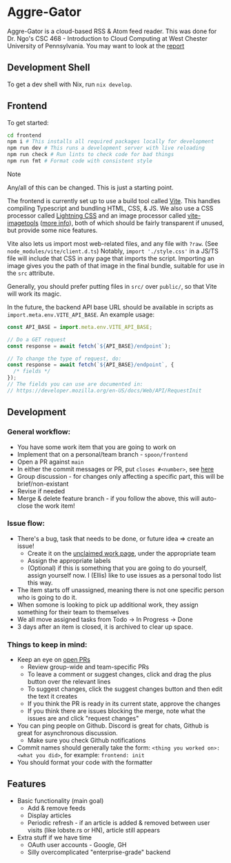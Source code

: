 # Aggre-Gator

Aggre-Gator is a cloud-based RSS & Atom feed reader. This was done for Dr. Ngo's CSC 468 - Introduction to Cloud Computing at West Chester University of Pennsylvania. You may want to look at the [report](./report.pdf)

## Development Shell

To get a dev shell with Nix, run `nix develop`.

## Frontend

To get started:

```sh
cd frontend
npm i # This installs all required packages locally for development
npm run dev # This runs a development server with live reloading
npm run check # Run lints to check code for bad things
npm run fmt # Format code with consistent style
```

> [!NOTE]
> Any/all of this can be changed. This is just a starting point.

The frontend is currently set up to use a build tool called [Vite](https://vite.dev/guide/features.html). This handles compiling Typescript and bundling HTML, CSS, & JS. We also use a CSS processor called [Lightning CSS](https://lightningcss.dev/transpilation.html) and an image processor called [vite-imagetools](https://github.com/JonasKruckenberg/imagetools/tree/main/docs) ([more info](https://github.com/JonasKruckenberg/imagetools/blob/main/docs/directives.md)), both of which should be fairly transparent if unused, but provide some nice features.

Vite also lets us import most web-related files, and any file with `?raw`. (See `node_modules/vite/client.d.ts`) Notably, `import './style.css'` in a JS/TS file will include that CSS in any page that imports the script. Importing an image gives you the path of that image in the final bundle, suitable for use in the `src` attribute.

Generally, you should prefer putting files in `src/` over `public/`, so that Vite will work its magic.

In the future, the backend API base URL should be available in scripts as `import.meta.env.VITE_API_BASE`. An example usage:

```js
const API_BASE = import.meta.env.VITE_API_BASE;

// Do a GET request
const response = await fetch(`${API_BASE}/endpoint`);

// To change the type of request, do:
const response = await fetch(`${API_BASE}/endpoint`, {
  /* fields */
});
// The fields you can use are documented in:
// https://developer.mozilla.org/en-US/docs/Web/API/RequestInit
```

## Development

### General workflow:

- You have some work item that you are going to work on
- Implement that on a personal/team branch - `spoon/frontend`
- Open a PR against `main`
- In either the commit messages or PR, put `closes #<number>`, see [here](https://docs.github.com/en/issues/tracking-your-work-with-issues/using-issues/linking-a-pull-request-to-an-issue#linking-a-pull-request-to-an-issue-using-a-keyword)
- Group discussion - for changes only affecting a specific part, this will be brief/non-existant
- Revise if needed
- Merge & delete feature branch - if you follow the above, this will auto-close the work item!

### Issue flow:

- There's a bug, task that needs to be done, or future idea => create an issue!
  - Create it on the [unclaimed work page](https://github.com/users/Spoonbaker/projects/1/views/8), under the appropriate team
  - Assign the appropriate labels
  - (Optional) if this is something that you are going to do yourself, assign yourself now. I (Ellis) like to use issues as a personal todo list this way.
- The item starts off unassigned, meaning there is not one specific person who is going to do it.
- When somone is looking to pick up additional work, they assign something for their team to themselves
- We all move assigned tasks from Todo -> In Progress -> Done
- 3 days after an item is closed, it is archived to clear up space.

### Things to keep in mind:

- Keep an eye on [open PRs](https://github.com/Spoonbaker/csc468-project/pulls?q=sort%3Aupdated-desc+is%3Apr+is%3Aopen)
  - Review group-wide and team-specific PRs
  - To leave a comment or suggest changes, click and drag the plus button over the relevant lines
  - To suggest changes, click the suggest changes button and then edit the text it creates
  - If you think the PR is ready in its current state, approve the changes
  - If you think there are issues blocking the merge, note what the issues are and click "request changes"
- You can ping people on Github. Discord is great for chats, Github is great for asynchronous discussion.
  - Make sure you check Github notifications
- Commit names should generally take the form: `<thing you worked on>: <what you did>`, for example: `frontend: init`
- You should format your code with the formatter

## Features

- Basic functionality (main goal)
  - Add & remove feeds
  - Display articles
  - Periodic refresh - if an article is added & removed between user visits (like lobste.rs or HN), article still appears
- Extra stuff if we have time
  - OAuth user accounts - Google, GH
  - Silly overcomplicated "enterprise-grade" backend
